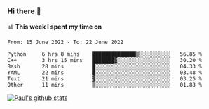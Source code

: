 ### Hi there 👋

📊 **This week I spent my time on**
<!--START_SECTION:waka-->

```text
From: 15 June 2022 - To: 22 June 2022

Python     6 hrs 8 mins    ██████████████▒░░░░░░░░░░   56.85 %
C++        3 hrs 15 mins   ███████▓░░░░░░░░░░░░░░░░░   30.20 %
Bash       28 mins         █░░░░░░░░░░░░░░░░░░░░░░░░   04.33 %
YAML       22 mins         █░░░░░░░░░░░░░░░░░░░░░░░░   03.48 %
Text       21 mins         ▓░░░░░░░░░░░░░░░░░░░░░░░░   03.25 %
Other      11 mins         ▒░░░░░░░░░░░░░░░░░░░░░░░░   01.83 %
```

<!--END_SECTION:waka-->


[![Paul's github stats](https://github-readme-stats.vercel.app/api?username=mickeyouyou&theme=dracula&show_icons=true)](https://github.com/anuraghazra/github-readme-stats)
